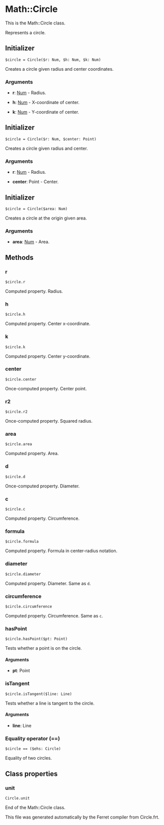 # Math::Circle

This is the Math::Circle class.

Represents a circle.


## Initializer

```
$circle = Circle($r: Num, $h: Num, $k: Num)
```

Creates a circle given radius and center coordinates.


### Arguments

* __r__: [Num](/doc/std/Number.md) - Radius.

* __h__: [Num](/doc/std/Number.md) - X-coordinate of center.

* __k__: [Num](/doc/std/Number.md) - Y-coordinate of center.



## Initializer

```
$circle = Circle($r: Num, $center: Point)
```

Creates a circle given radius and center.


### Arguments

* __r__: [Num](/doc/std/Number.md) - Radius.

* __center__: Point - Center.



## Initializer

```
$circle = Circle($area: Num)
```

Creates a circle at the origin given area.


### Arguments

* __area__: [Num](/doc/std/Number.md) - Area.

## Methods

### r

```
$circle.r
```

Computed property. Radius.



### h

```
$circle.h
```

Computed property. Center x-coordinate.



### k

```
$circle.k
```

Computed property. Center y-coordinate.



### center

```
$circle.center
```

Once-computed property. Center point.



### r2

```
$circle.r2
```

Once-computed property. Squared radius.



### area

```
$circle.area
```

Computed property. Area.



### d

```
$circle.d
```

Once-computed property. Diameter.



### c

```
$circle.c
```

Computed property. Circumference.



### formula

```
$circle.formula
```

Computed property. Formula in center-radius notation.



### diameter

```
$circle.diameter
```

Computed property. Diameter. Same as `d`.



### circumference

```
$circle.circumference
```

Computed property. Circumference. Same as `c`.



### hasPoint

```
$circle.hasPoint($pt: Point)
```

Tests whether a point is on the circle.


#### Arguments

* __pt__: Point  



### isTangent

```
$circle.isTangent($line: Line)
```

Tests whether a line is tangent to the circle.


#### Arguments

* __line__: Line  



### Equality operator (==)

```
$circle == ($ehs: Circle)
```

Equality of two circles.

## Class properties

### unit

```
Circle.unit
```



End of the Math::Circle class.

This file was generated automatically by the Ferret compiler from
Circle.frt.